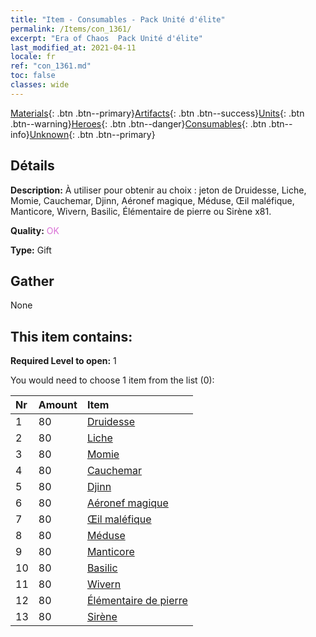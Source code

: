 ```yaml
---
title: "Item - Consumables - Pack Unité d'élite"
permalink: /Items/con_1361/
excerpt: "Era of Chaos  Pack Unité d'élite"
last_modified_at: 2021-04-11
locale: fr
ref: "con_1361.md"
toc: false
classes: wide
---
```

 [Materials](/fr/Items/){: .btn .btn--primary}[Artifacts](/fr/Items/Artifacts/){: .btn .btn--success}[Units](/fr/Items/Units/){: .btn .btn--warning}[Heroes](/fr/Items/Heroes/){: .btn .btn--danger}[Consumables](/fr/Items/Consumables/){: .btn .btn--info}[Unknown](/fr/Items/Unknown/){: .btn .btn--primary}

## Détails
 **Description:** À utiliser pour obtenir au choix : jeton de Druidesse, Liche, Momie, Cauchemar, Djinn, Aéronef magique, Méduse, Œil maléfique, Manticore, Wivern, Basilic, Élémentaire de pierre ou Sirène x81.

 **Quality:** <span style="color: #DA70D6">OK</span>

 **Type:** Gift

## Gather

  None

## This item contains:

 **Required Level to open:** 1

 You would need to choose 1 item from the list (0):

  | Nr | Amount |     Item    |
  |:---|:-------|:------------|
  | 1 | 80 | [Druidesse](/fr/Items/unt_206/) | 
  | 2 | 80 | [Liche](/fr/Items/unt_212/) | 
  | 3 | 80 | [Momie](/fr/Items/unt_215/) | 
  | 4 | 80 | [Cauchemar](/fr/Items/unt_233/) | 
  | 5 | 80 | [Djinn](/fr/Items/unt_239/) | 
  | 6 | 80 | [Aéronef magique](/fr/Items/unt_242/) | 
  | 7 | 80 | [Œil maléfique](/fr/Items/unt_246/) | 
  | 8 | 80 | [Méduse](/fr/Items/unt_247/) | 
  | 9 | 80 | [Manticore](/fr/Items/unt_249/) | 
  | 10 | 80 | [Basilic](/fr/Items/unt_256/) | 
  | 11 | 80 | [Wivern](/fr/Items/unt_258/) | 
  | 12 | 80 | [Élémentaire de pierre](/fr/Items/unt_266/) | 
  | 13 | 80 | [Sirène](/fr/Items/unt_277/) | 
